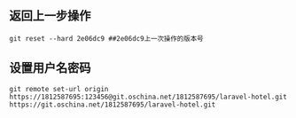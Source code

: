 ## 返回上一步操作
    git reset --hard 2e06dc9 ##2e06dc9上一次操作的版本号
## 设置用户名密码
    git remote set-url origin https://1812587695:123456@git.oschina.net/1812587695/laravel-hotel.git https://git.oschina.net/1812587695/laravel-hotel.git

